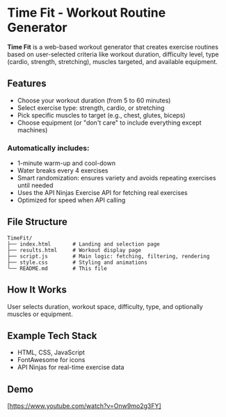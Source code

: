 # Time Fit - Workout Routine Generator

**Time Fit** is a web-based workout generator that creates exercise routines based on user-selected criteria like workout duration, difficulty level, type (cardio, strength, stretching), muscles targeted, and available equipment.

## Features

- Choose your workout duration (from 5 to 60 minutes)
- Select exercise type: strength, cardio, or stretching
- Pick specific muscles to target (e.g., chest, glutes, biceps)
- Choose equipment (or "don't care" to include everything except machines)

### Automatically includes:
- 1-minute warm-up and cool-down
- Water breaks every 4 exercises
- Smart randomization: ensures variety and avoids repeating exercises until needed
- Uses the API Ninjas Exercise API for fetching real exercises
- Optimized for speed when API calling

## File Structure
```
TimeFit/
├── index.html       # Landing and selection page
├── results.html     # Workout display page
├── script.js        # Main logic: fetching, filtering, rendering
├── style.css        # Styling and animations
└── README.md        # This file
```

## How It Works

User selects duration, workout space, difficulty, type, and optionally muscles or equipment.

## Example Tech Stack

- HTML, CSS, JavaScript
- FontAwesome for icons
- API Ninjas for real-time exercise data

## Demo
[https://www.youtube.com/watch?v=Onw9mo2g3FY]
